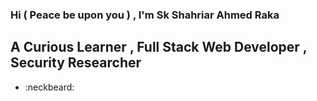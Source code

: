 ###  Hi ( Peace be upon you ) , I'm Sk Shahriar Ahmed Raka 

## A Curious Learner , Full Stack Web Developer , Security Researcher 
- :neckbeard:


